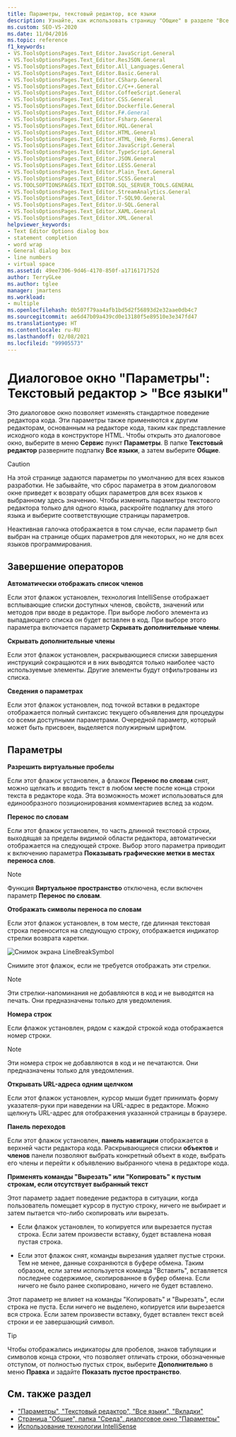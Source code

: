 ```yaml
---
title: Параметры, текстовый редактор, все языки
description: Узнайте, как использовать страницу "Общие" в разделе "Все языки", чтобы изменить поведение по умолчанию для редактора кода в Visual Studio.
ms.custom: SEO-VS-2020
ms.date: 11/04/2016
ms.topic: reference
f1_keywords:
- VS.ToolsOptionsPages.Text_Editor.JavaScript.General
- VS.ToolsOptionsPages.Text_Editor.ResJSON.General
- VS.ToolsOptionsPages.Text_Editor.All_Languages.General
- VS.ToolsOptionsPages.Text_Editor.Basic.General
- VS.ToolsOptionsPages.Text_Editor.CSharp.General
- VS.ToolsOptionsPages.Text_Editor.C/C++.General
- VS.ToolsOptionsPages.Text_Editor.CoffeeScript.General
- VS.ToolsOptionsPages.Text_Editor.CSS.General
- VS.ToolsOptionsPages.Text_Editor.Dockerfile.General
- VS.ToolsOptionsPages.Text_Editor.F#.General
- VS.ToolsOptionsPages.Text_Editor.Fsharp.General
- VS.ToolsOptionsPages.Text_Editor.HQL.General
- VS.ToolsOptionsPages.Text_Editor.HTML.General
- VS.ToolsOptionsPages.Text_Editor.HTML_(Web_Forms).General
- VS.ToolsOptionsPages.Text_Editor.JavaScript.General
- VS.ToolsOptionsPages.Text_Editor.TypeScript.General
- VS.ToolsOptionsPages.Text_Editor.JSON.General
- VS.ToolsOptionsPages.Text_Editor.LESS.General
- VS.ToolsOptionsPages.Text_Editor.Plain_Text.General
- VS.ToolsOptionsPages.Text_Editor.SCSS.General
- VS.TOOLSOPTIONSPAGES.TEXT_EDITOR.SQL_SERVER_TOOLS.GENERAL
- VS.ToolsOptionsPages.Text_Editor.StreamAnalytics.General
- VS.ToolsOptionsPages.Text_Editor.T-SQL90.General
- VS.ToolsOptionsPages.Text_Editor.U-SQL.General
- VS.ToolsOptionsPages.Text_Editor.XAML.General
- VS.ToolsOptionsPages.Text_Editor.XML.General
helpviewer_keywords:
- Text Editor Options dialog box
- statement completion
- word wrap
- General dialog box
- line numbers
- virtual space
ms.assetid: 49ee7306-9d46-4170-850f-a1716171752d
author: TerryGLee
ms.author: tglee
manager: jmartens
ms.workload:
- multiple
ms.openlocfilehash: 0b507f79aa4afb1bd5d2f56893d2e32aae0db4c7
ms.sourcegitcommit: ae6d47b09a439cd0e13180f5e89510e3e347fd47
ms.translationtype: HT
ms.contentlocale: ru-RU
ms.lasthandoff: 02/08/2021
ms.locfileid: "99905573"
---
```

# <a name="options-dialog-box-text-editor--all-languages"></a>Диалоговое окно "Параметры": Текстовый редактор \> "Все языки"

Это диалоговое окно позволяет изменять стандартное поведение редактора кода. Эти параметры также применяются к другим редакторам, основанным на редакторе кода, таким как представление исходного кода в конструкторе HTML. Чтобы открыть это диалоговое окно, выберите в меню **Сервис** пункт **Параметры**. В папке **Текстовый редактор** разверните подпапку **Все языки**, а затем выберите **Общие**.

> [!CAUTION]
> На этой странице задаются параметры по умолчанию для всех языков разработки. Не забывайте, что сброс параметра в этом диалоговом окне приведет к возврату общих параметров для всех языков к выбранному здесь значению. Чтобы изменить параметры текстового редактора только для одного языка, раскройте подпапку для этого языка и выберите соответствующие страницы параметров.

Неактивная галочка отображается в том случае, если параметр был выбран на странице общих параметров для некоторых, но не для всех языков программирования.

## <a name="statement-completion"></a>Завершение операторов

**Автоматически отображать список членов**

Если этот флажок установлен, технология IntelliSense отображает всплывающие списки доступных членов, свойств, значений или методов при вводе в редакторе. При выборе любого элемента из выпадающего списка он будет вставлен в код. При выборе этого параметра включается параметр **Скрывать дополнительные члены**.

**Скрывать дополнительные члены**

Если этот флажок установлен, раскрывающиеся списки завершения инструкций сокращаются и в них выводятся только наиболее часто используемые элементы. Другие элементы будут отфильтрованы из списка.

**Сведения о параметрах**

Если этот флажок установлен, под точкой вставки в редакторе отображается полный синтаксис текущего объявления для процедуры со всеми доступными параметрами. Очередной параметр, который может быть присвоен, выделяется полужирным шрифтом.

## <a name="settings"></a>Параметры

**Разрешить виртуальные пробелы**

Если этот флажок установлен, а флажок **Перенос по словам** снят, можно щелкать и вводить текст в любом месте после конца строки текста в редакторе кода. Эта возможность может использоваться для единообразного позиционирования комментариев вслед за кодом.

**Перенос по словам**

Если этот флажок установлен, то часть длинной текстовой строки, выходящая за пределы видимой области редактора, автоматически отображается на следующей строке. Выбор этого параметра приводит к включению параметра **Показывать графические метки в местах переноса слов**.

> [!NOTE]
> Функция **Виртуальное пространство** отключена, если включен параметр **Перенос по словам**.

**Отображать символы переноса по словам**

Если этот флажок установлен, в том месте, где длинная текстовая строка переносится на следующую строку, отображается индикатор стрелки возврата каретки.

![Снимок экрана LineBreakSymbol](../../ide/reference/media/linebreak.gif)

Снимите этот флажок, если не требуется отображать эти стрелки.

> [!NOTE]
> Эти стрелки-напоминания не добавляются в код и не выводятся на печать. Они предназначены только для уведомления.

**Номера строк**

Если флажок установлен, рядом с каждой строкой кода отображается номер строки.

> [!NOTE]
> Эти номера строк не добавляются в код и не печатаются. Они предназначены только для уведомления.

**Открывать URL-адреса одним щелчком**

Если этот флажок установлен, курсор мыши будет принимать форму указателя-руки при наведении на URL-адрес в редакторе. Можно щелкнуть URL-адрес для отображения указанной страницы в браузере.

**Панель переходов**

Если этот флажок установлен, **панель навигации** отображается в верхней части редактора кода. Раскрывающиеся списки **объектов** и **членов** панели позволяют выбрать конкретный объект в коде, выбрать его члены и перейти к объявлению выбранного члена в редакторе кода.

**Применять команды "Вырезать" или "Копировать" к пустым строкам, если отсутствует выбранный текст**

Этот параметр задает поведение редактора в ситуации, когда пользователь помещает курсор в пустую строку, ничего не выбирает и затем пытается что-либо скопировать или вырезать.

- Если флажок установлен, то копируется или вырезается пустая строка. Если затем произвести вставку, будет вставлена новая пустая строка.

- Если этот флажок снят, команды вырезания удаляет пустые строки. Тем не менее, данные сохраняются в буфере обмена. Таким образом, если затем используется команда "Вставить", вставляется последнее содержимое, скопированное в буфер обмена. Если ничего не было ранее скопировано, ничего не будет вставлено.

Этот параметр не влияет на команды "Копировать" и "Вырезать", если строка не пуста. Если ничего не выделено, копируется или вырезается вся строка. Если затем произвести вставку, будет вставлен текст всей строки и ее завершающий символ.

> [!TIP]
> Чтобы отображались индикаторы для пробелов, знаков табуляции и символов конца строки, что позволяет отличать строки, обозначенные отступом, от полностью пустых строк, выберите **Дополнительно** в меню **Правка** и задайте **Показать пустое пространство**.

## <a name="see-also"></a>См. также раздел

- ["Параметры", "Текстовый редактор", "Все языки", "Вкладки"](../../ide/reference/options-text-editor-all-languages-tabs.md)
- [Страница "Общие", папка "Среда", диалоговое окно "Параметры"](../../ide/reference/general-environment-options-dialog-box.md)
- [Использование технологии IntelliSense](../../ide/using-intellisense.md)
